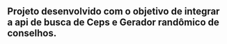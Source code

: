 ## Projeto desenvolvido com o objetivo de integrar a api de busca de Ceps e Gerador randômico de conselhos.
